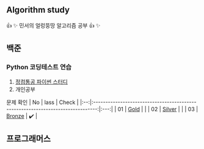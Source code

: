 ## Algorithm study
👍 :sparkles: 민서의 얼렁뚱땅 알고리즘 공부 👍 :sparkles:


## 백준
### Python 코딩테스트 연습
1. [정컴통공 파이썬 스터디](https://www.notion.so/3bb17ce1234e4f8d92b3d30ddb26d375)
2. 개인공부 
 
문제 확인 
| No |                                     lass                                     | Check |
|:--:|:-------------------------------------------------------------------------------:|:---:|
| 01 | [Gold](https://github.com/minseo0228/algorithm-study/tree/main/Gold) |  |
| 02 | [Silver](https://github.com/minseo0228/algorithm-study/tree/main/Silver) |  |
| 03 | [Bronze](https://github.com/minseo0228/algorithm-study/tree/main/Bronze) | ✔️ |

## 프로그래머스

